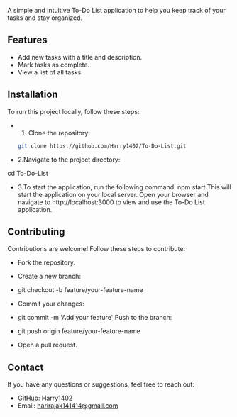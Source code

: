 A simple and intuitive To-Do List application to help you keep track of your tasks and stay organized.

## Features

- Add new tasks with a title and description.
- Mark tasks as complete.
- View a list of all tasks.

## Installation

To run this project locally, follow these steps:

- 1. Clone the repository:
   ```bash
   git clone https://github.com/Harry1402/To-Do-List.git
- 2.Navigate to the project directory:

cd To-Do-List

- 3.To start the application, run the following command:
npm start
This will start the application on your local server. Open your browser and navigate to http://localhost:3000 to view and use the To-Do List application.

## Contributing
Contributions are welcome! Follow these steps to contribute:

- Fork the repository.
- Create a new branch:

- git checkout -b feature/your-feature-name
- Commit your changes:

- git commit -m 'Add your feature'
Push to the branch:

- git push origin feature/your-feature-name
- Open a pull request.


## Contact
If you have any questions or suggestions, feel free to reach out:

- GitHub: Harry1402
- Email: harirajak141414@gmail.com
